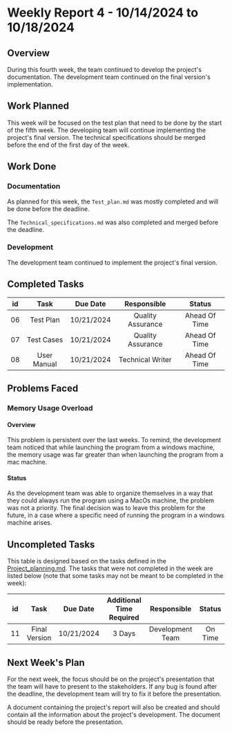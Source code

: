 # Weekly Report 4 - 10/14/2024 to 10/18/2024

## Overview

During this fourth week, the team continued to develop the project's documentation. The development team continued on the final version's implementation.


## Work Planned

This week will be focused on the test plan that need to be done by the start of the fifth week. The developing team will continue implementing the project's final version. The technical specifications should be merged before the end of the first day of the week.

## Work Done

### Documentation

As planned for this week, the `Test_plan.md` was mostly completed and will be done before the deadline.

The `Technical_specifications.md` was also completed and merged before the deadline.


### Development

The development team continued to implement the project's final version. 


## Completed Tasks


|  id  | Task 						| Due Date 	 | Responsible 		 | Status  		   |
| :--: | :------------------------: | :--------: | :---------------: | :-------------: |
| 06 | Test Plan 					| 10/21/2024 | Quality Assurance |  Ahead Of Time  |
| 07 | Test Cases 					| 10/21/2024 | Quality Assurance |  Ahead Of Time  |
| 08 | User Manual 					| 10/21/2024 | Technical Writer  |  Ahead Of Time  |


## Problems Faced

### Memory Usage Overload

#### Overview

This problem is persistent over the last weeks. To remind, the development team noticed that while launching the program from a windows machine, the memory usage was far greater than when launching the program from a mac machine.

#### Status

As the development team was able to organize themselves in a way that they could always run the program using a MacOs machine, the problem was not a priority. The final decision was to leave this problem for the future, in a case where a specific need of running the program in a windows machine arises.



## Uncompleted Tasks

This table is designed based on the tasks defined in the [Project_planning.md](../Project_planning.md). The tasks that were not completed in the week are listed below (note that some tasks may not be meant to be completed in the week):

|  id  | Task 						| Due Date 		| Additional Time Required  | Responsible 		| Status  |
| :--: | :------------------------: | :-----------: | :-----------------------: | :---------------: | :-----: |
| 11 | Final Version 				| 10/21/2024 	| 3 Days					| Development Team  | On Time |



## Next Week's Plan

For the next week, the focus should be on the project's presentation that the team will have to present to the stakeholders. If any bug is found after the deadline, the development team will try to fix it before the presentation.

A document containing the project's report will also be created and should contain all the information about the project's development. The document should be ready before the presentation.